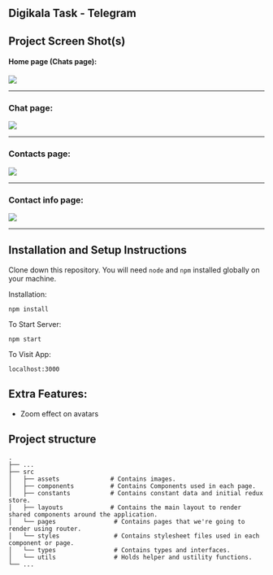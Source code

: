 ## Digikala Task - Telegram

## Project Screen Shot(s)

#### Home page (Chats page):

<img src="https://user-images.githubusercontent.com/66781740/150645526-1b233d64-5531-4f21-ba30-0d68022d5fc9.png" />

---

### Chat page:

<img src="https://user-images.githubusercontent.com/66781740/150645534-454579a3-2df9-462b-8a3e-b46e3c610a36.png" />

---

### Contacts page:

<img src="https://user-images.githubusercontent.com/66781740/150645535-6f032bfe-b531-4b6c-ae2a-fa6acdd00488.png" />

---

### Contact info page:

<img src="https://user-images.githubusercontent.com/66781740/150645537-04788563-005b-4e49-9994-90a836883cff.png" />

---

## Installation and Setup Instructions

Clone down this repository. You will need `node` and `npm` installed globally on your machine.

Installation:

`npm install`

To Start Server:

`npm start`

To Visit App:

`localhost:3000`

## Extra Features:

- Zoom effect on avatars

## Project structure

```
.
├── ...
├── src
│   ├── assets              # Contains images.
│   ├── components          # Contains Components used in each page.
│   ├── constants           # Contains constant data and initial redux store.
│   ├── layouts             # Contains the main layout to render shared components around the application.
│   └── pages                # Contains pages that we're going to render using router.
│   └── styles               # Contains stylesheet files used in each component or page.
│   └── types                # Contains types and interfaces.
│   └── utils                # Holds helper and ustility functions.
└── ...
```
